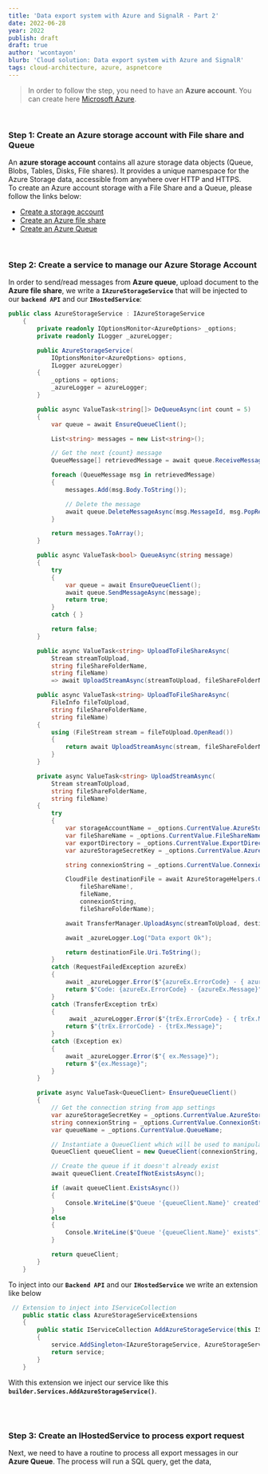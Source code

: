 ```yaml
---
title: 'Data export system with Azure and SignalR - Part 2'
date: 2022-06-28
year: 2022
publish: draft
draft: true
author: 'wcontayon'
blurb: 'Cloud solution: Data export system with Azure and SignalR'
tags: cloud-architecture, azure, aspnetcore
---
```




> In order to follow the step, you need to have an **Azure account**. You can create here [Microsoft Azure](https://azure.microsoft.com/).

<br />

### Step 1: Create an Azure storage account with File share and Queue
An **azure storage account** contains all azure storage data objects (Queue, Blobs, Tables, Disks, File shares).
It provides a unique namespace for the Azure Storage data, accessible from anywhere over HTTP and HTTPS.
<br />
To create an Azure account storage with a File Share and a Queue, please follow the links below:

- [Create a storage account](https://docs.microsoft.com/en-us/azure/storage/common/storage-account-create)
- [Create an Azure file share](https://docs.microsoft.com/en-us/azure/storage/files/storage-how-to-create-file-share?tabs=azure-portal)
- [Create an Azure Queue](https://docs.microsoft.com/en-us/azure/storage/common/storage-account-create?toc=/azure/storage/queues/toc.json)

<br />

### Step 2: Create a service to manage our Azure Storage Account

In order to send/read messages from **Azure queue**, upload document to the **Azure file share**, we write a **`IAzureStorageService`** that will be injected to our **`backend API`** and our **`IHostedService`**:


```cs
public class AzureStorageService : IAzureStorageService
    {
        private readonly IOptionsMonitor<AzureOptions> _options;
        private readonly ILogger _azureLogger;

        public AzureStorageService(
            IOptionsMonitor<AzureOptions> options, 
            ILogger azureLogger)
        {
            _options = options;
            _azureLogger = azureLogger;
        }

        public async ValueTask<string[]> DeQueueAsync(int count = 5)
        {
            var queue = await EnsureQueueClient();

            List<string> messages = new List<string>();

            // Get the next {count} message
            QueueMessage[] retrievedMessage = await queue.ReceiveMessagesAsync(count);

            foreach (QueueMessage msg in retrievedMessage)
            {
                messages.Add(msg.Body.ToString());

                // Delete the message
                await queue.DeleteMessageAsync(msg.MessageId, msg.PopReceipt);
            }

            return messages.ToArray();
        }

        public async ValueTask<bool> QueueAsync(string message)
        {
            try
            {
                var queue = await EnsureQueueClient();
                await queue.SendMessageAsync(message);
                return true;
            }
            catch { }

            return false;
        }

        public async ValueTask<string> UploadToFileShareAsync(
            Stream streamToUpload, 
            string fileShareFolderName, 
            string fileName)
            => await UploadStreamAsync(streamToUpload, fileShareFolderName, fileName);

        public async ValueTask<string> UploadToFileShareAsync(
            FileInfo fileToUpload, 
            string fileShareFolderName, 
            string fileName)
        {
            using (FileStream stream = fileToUpload.OpenRead())
            {
                return await UploadStreamAsync(stream, fileShareFolderName, fileName);
            }
        }

        private async ValueTask<string> UploadStreamAsync(
            Stream streamToUpload, 
            string fileShareFolderName, 
            string fileName)
        {
            try
            {
                var storageAccountName = _options.CurrentValue.AzureStorageAccountName;
                var fileShareName = _options.CurrentValue.FileShareName;
                var exportDirectory = _options.CurrentValue.ExportDirectory;
                var azureStorageSecretKey = _options.CurrentValue.AzureStorageSecretName;

                string connexionString = _options.CurrentValue.ConnexionString;

                CloudFile destinationFile = await AzureStorageHelpers.GetCloudFileAsync(
                    fileShareName!, 
                    fileName, 
                    connexionString, 
                    fileShareFolderName);

                await TransferManager.UploadAsync(streamToUpload, destinationFile);

                await _azureLogger.Log("Data export Ok");

                return destinationFile.Uri.ToString();
            }
            catch (RequestFailedException azureEx)
            {
                await _azureLogger.Error($"{azureEx.ErrorCode} - { azureEx.Message}");
                return $"Code: {azureEx.ErrorCode} - {azureEx.Message}";
            }
            catch (TransferException trEx)
            {
                 await _azureLogger.Error($"{trEx.ErrorCode} - { trEx.Message}");
                return $"{trEx.ErrorCode} - {trEx.Message}";
            }
            catch (Exception ex)
            {
                await _azureLogger.Error($"{ ex.Message}");
                return $"{ex.Message}";
            }
        }

        private async ValueTask<QueueClient> EnsureQueueClient()
        {
            // Get the connection string from app settings
            var azureStorageSecretKey = _options.CurrentValue.AzureStorageSecretName;
            string connexionString = _options.CurrentValue.ConnexionString;
            var queueName = _options.CurrentValue.QueueName;

            // Instantiate a QueueClient which will be used to manipulate the queue
            QueueClient queueClient = new QueueClient(connexionString, queueName);

            // Create the queue if it doesn't already exist
            await queueClient.CreateIfNotExistsAsync();

            if (await queueClient.ExistsAsync())
            {
                Console.WriteLine($"Queue '{queueClient.Name}' created");
            }
            else
            {
                Console.WriteLine($"Queue '{queueClient.Name}' exists");
            }

            return queueClient;
        }
    }
```

To inject into our **`Backend API`** and our **`IHostedService`** we write an extension like below
```cs
 // Extension to inject into IServiceCollection
    public static class AzureStorageServiceExtensions
    {
        public static IServiceCollection AddAzureStorageService(this IServiceCollection service)
        {
            service.AddSingleton<IAzureStorageService, AzureStorageService>();
            return service;
        }
    }
```

With this extension we inject our service like this **`builder.Services.AddAzureStorageService()`**.

<br />
<br />

### Step 3: Create an IHostedService to process export request

Next, we need to have a routine to process all export messages in our **Azure Queue**. The process will run a SQL query, get the data,


